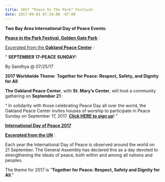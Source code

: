```yaml
---
title: 2017 “Peace In The Park” Festival
date: 2017-09-01 07:34:00 -07:00
---
```


**Two Bay Area International Day of Peace Events**:

[**Peace in the Park Festival, Golden Gate Park**](http://sf.funcheap.com/peace-park-festival-golden-gate-park/) :



[Excerpted from the **Oakland Peace Center**](http://oaklandpeacecenter.org/news/september-17-peace-sunday) :

"  **SEPTEMBER 17–PEACE SUNDAY**!

By Sandhya @ 07/25/17 

**2017 Worldwide Theme**: **Together for Peace: Respect, Safety, and Dignity for All**

**The Oakland Peace Center**, with **St. Mary’s Center**, will host a community gathering on **September 21** :

"   In solidarity with those celebrating Peace Day all over the world, the Oakland Peace Center invites houses of worship to participate in Peace Sunday on September 17, 2017. [**Click HERE to sign up**](https://docs.google.com/forms/d/e/1FAIpQLSf5eiHIQUltuu9BHvgIZZWFq7lhsysQnELnvL3lrH7hzzS4Ew/viewform)!   "

[**International Day of Peace 2017**](http://www.un.org/en/events/peaceday/)

[**Excerpted from the UN**](http://www.un.org/en/events/peaceday/) :

Each year the International Day of Peace is observed around the world on 21 September. The General Assembly has declared this as a day devoted to strengthening the ideals of peace, both within and among all nations and peoples.

The theme for 2017 is “**Together for Peace: Respect, Safety and Dignity for All**.”